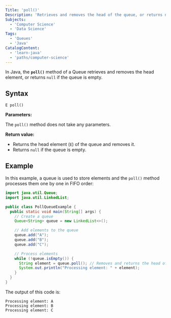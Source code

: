 ```yaml
---
Title: 'poll()'
Description: 'Retrieves and removes the head of the queue, or returns null if the queue is empty.'
Subjects: 
  - 'Computer Science'
  - 'Data Science'
Tags:
  - 'Queues'
  - 'Java'
CatalogContent:
  - 'learn-java'
  - 'paths/computer-science'
---
```


In Java, the **`poll()`** method of a Queue retrieves and removes the head element, or returns `null` if the queue is empty.

## Syntax

```pseudo
E poll()
```

**Parameters:**

The `poll()` method does not take any parameters.

**Return value:**

- Returns the head element (`E`) of the queue and removes it.
- Returns `null` if the queue is empty.

## Example

In this example, a queue is used to store elements and the `poll()` method processes them one by one in FIFO order:

```java
import java.util.Queue;
import java.util.LinkedList;

public class PollQueueExample {
  public static void main(String[] args) {
    // Create a queue
    Queue<String> queue = new LinkedList<>();

    // Add elements to the queue
    queue.add("A");
    queue.add("B");
    queue.add("C");

    // Process elements
    while (!queue.isEmpty()) {
      String element = queue.poll(); // Removes and returns the head of the queue
      System.out.println("Processing element: " + element);
    }
  }
}
```

The output of this code is:

```shell
Processing element: A
Processing element: B
Processing element: C
```
